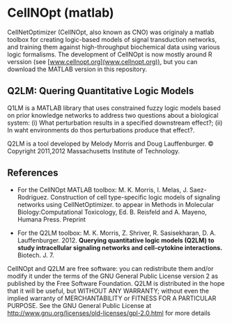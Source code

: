 # CellNOpt (matlab)

CellNetOptimizer (CellNOpt, also known as CNO) was originaly a matlab toolbox for creating logic-based models of signal transduction networks, and training them against high-throughput biochemical data using various logic formalisms. The development of CellNOpt is now mostly around R verssion (see [www.cellnopt.org](www.cellnopt.org)), but you can download the MATLAB version in this repository.

## Q2LM: Quering Quantitative Logic Models
Q1LM is a MATLAB library that uses constrained fuzzy logic models based on prior knowledge networks to address two questions about a biological system: (i) What perturbation results in a specified downstream effect?; (ii) In waht environments do thos perturbations produce that effect?.

Q2LM is a tool developed by Melody Morris and Doug Lauffenburger. © Copyright 2011,2012 Massachusetts Institute of Technology.

## References
- For the CellNOpt MATLAB toolbox:
M. K. Morris, I. Melas, J. Saez-Rodriguez. Construction of cell type-specific logic models of signaling networks using CellNetOptimizer. to appear in Methods in Molecular Biology:Computational Toxicology, Ed. B. Reisfeld and A. Mayeno, Humana Press. Preprint

- For the Q2LM toolbox:
M. K. Morris, Z. Shriver, R. Sasisekharan, D. A. Lauffenburger. 2012. **Querying quantitative logic models (Q2LM) to study intracellular signaling networks and cell-cytokine interactions.** Biotech. J. 7.


CellNOpt and Q2LM are free software: you can redistribute them and/or modify it under the terms of the GNU General Public License version 2 as published by the Free Software Foundation. Q2LM is distributed in the hope that it will be useful, but WITHOUT ANY WARRANTY; without even the implied warranty of MERCHANTABILITY or FITNESS FOR A PARTICULAR PURPOSE. See the GNU General Public License at http://www.gnu.org/licenses/old-licenses/gpl-2.0.html for more details

